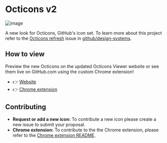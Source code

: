 # Octicons v2

![image](https://user-images.githubusercontent.com/10384315/74374025-77481c80-4d92-11ea-9c32-ebe55aa33cd6.png)

A new look for Octicons, GitHub's icon set. To learn more about this project refer to the [Octicons refresh](https://github.com/github/design-systems/issues/711) issue in [github/design-systems](https://github.com/github/design-systems/).

## How to view

Preview the new Octicons on the updated Octicons Viewer website or see them live on GitHub.com using the custom Chrome extension!

- 👉 [Website](https://octicons-v2.now.sh)
- 👉 [Chrome extension](https://chrome.google.com/webstore/detail/emgbcekhgdlkgiggjjjgmgcgbckfljan)

## Contributing

- **Request or add a new icon:** To contribute a new icon please create a new issue to submit your proposal.
- **Chrome extension:** To contribute to the the Chrome extension, please refer to the [Chrome extension README](chrome-extension-readme.md).